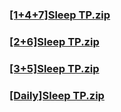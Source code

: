 ### [[1+4+7]Sleep TP.zip](https://raw.githubusercontent.com/VaLueS6655/Genshin_Impact_Teleport/Raw/OptimizationCollectionPackage%2FSleepJson%2F%5B1%2B4%2B7%5DSleep%20TP.zip)

### [[2+6]Sleep TP.zip](https://raw.githubusercontent.com/VaLueS6655/Genshin_Impact_Teleport/Raw/OptimizationCollectionPackage%2FSleepJson%2F%5B2%2B6%5DSleep%20TP.zip)

### [[3+5]Sleep TP.zip](https://raw.githubusercontent.com/VaLueS6655/Genshin_Impact_Teleport/Raw/OptimizationCollectionPackage%2FSleepJson%2F%5B3%2B5%5DSleep%20TP.zip)

### [[Daily]Sleep TP.zip](https://raw.githubusercontent.com/VaLueS6655/Genshin_Impact_Teleport/Raw/OptimizationCollectionPackage%2FSleepJson%2F%5BDaily%5DSleep%20TP.zip)

